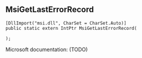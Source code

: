 ## MsiGetLastErrorRecord

```
[DllImport("msi.dll", CharSet = CharSet.Auto)]
public static extern IntPtr MsiGetLastErrorRecord(
   
);
```

Microsoft documentation: (TODO)
